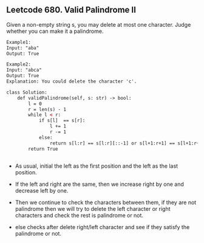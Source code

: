 ## Leetcode 680. Valid Palindrome II

Given a non-empty string s, you may delete at most one character. Judge whether you can make it a palindrome.

```html
Example1:
Input: "aba"
Output: True

Example2:
Input: "abca"
Output: True
Explanation: You could delete the character 'c'.
```

```html
class Solution:
    def validPalindrome(self, s: str) -> bool:
        l = 0
        r = len(s) - 1
        while l < r:
            if s[l]  == s[r]:
                l += 1
                r -= 1
            else:
                return s[l:r] == s[l:r][::-1] or s[l+1:r+1] == s[l+1:r+1][::-1]
        return True
                
```
* As usual, initial the left as the first position and the left as the last position.

* If the left and right are the same, then we increase right by one and decrease left by one.

* Then we continue to check the characters between them, if they are not palindrome then we will try to delete the left character or right characters and check the rest is palindrome or not.

* else checks after delete right/left character and see if they satisfy the palindrome or not.
